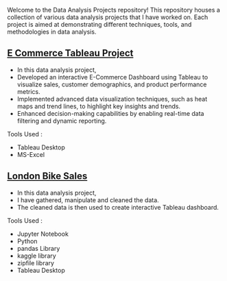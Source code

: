 Welcome to the Data Analysis Projects repository! 
This repository houses a collection of various data analysis projects that I have worked on.
Each project is aimed at demonstrating different techniques, tools, and methodologies in data analysis.

## [E Commerce Tableau Project](https://github.com/klaus-ciel/Data-Analysis-Projects/tree/main/E%20Commerce%20(Tableau)%20Project)
  + In this data analysis project,
  + Developed an interactive E-Commerce Dashboard using Tableau to visualize sales, customer demographics, and product performance metrics.
  + Implemented advanced data visualization techniques, such as heat maps and trend lines, to highlight key insights and trends.
  + Enhanced decision-making capabilities by enabling real-time data filtering and dynamic reporting.

Tools Used :
  + Tableau Desktop
  + MS-Excel

## [London Bike Sales](https://github.com/klaus-ciel/Data-Analysis-Projects/tree/main/London%20Bike%20Sales)
  + In this data analysis project,
  + I have gathered, manipulate and cleaned the data.
  + The cleaned data is then used to create interactive Tableau dashboard.
  
Tools Used :
+ Jupyter Notebook
+ Python
+ pandas Library
+ kaggle library
+ zipfile library
+ Tableau Desktop
    
